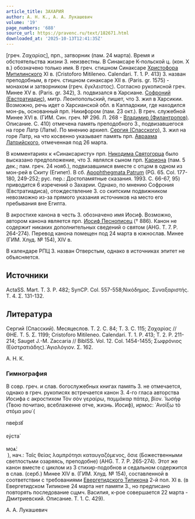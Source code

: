 ```yaml
---
article_title: ЗАХАРИЯ
author: А. Н. К., А. А. Лукашевич
volume: '19'
page_numbers: '688'
source_url: https://pravenc.ru/text/182671.html
downloaded_at: '2025-10-13T12:41:35Z'
---
```


[греч. Ζαχαρίας], прп., затворник (пам. 24 марта). Время и обстоятельства жизни З. неизвестны. В Синаксаре К-польской ц. (кон. X в.) обозначено только имя. В греч. стишном Синаксаре [Христофора Митилинского](<https://pravenc.ru/text/Христофор Митилинский.html>) XI в. (Cristoforo Mitileneo. Calendari. T. 1. P. 413) З. назван преподобным, в греч. стишном синаксаре XII в. (Paris. gr. 1575) - монахом и затворником (греч. ἔγκλειστος). Согласно рукописной греч. Минее XV в. (Paris. gr. 342), З. подвизался в Харсиане. [Софроний (Евстратиадис)](<https://pravenc.ru/text/Софроний (Евстратиадис).html>), митр. Леонтопольский, пишет, что З. жил в Харсикии. Возможно, речь идет о Харсианской обл. в Каппадокии, где находился мон-рь, основанный прп. Никифором (пам. 23 окт.). В греч. служебной Минее XVI в. (ГИМ. Син. греч. № 296. Л. 268 - [Владимир (Филантропов)](<https://pravenc.ru/text/Владимир (Филантропов).html>). Описание. С. 410) отмечена память преподобного З., подвизавшегося на горе Латр (Латм). По мнению архиеп. [Сергия (Спасского),](<https://pravenc.ru/text/Сергия (Спасского) .html>) З. жил на горе Латр, на что косвенно указывает память прп. [Авраама Латрийского,](<https://pravenc.ru/text/Авраама Латрийского .html>) отмеченная под 26 марта.

В комментариях к «Синаксаристу» прп. [Никодима Святогорца](<https://pravenc.ru/text/Никодим Святогорец.html>) было высказано предположение, что З. являлся сыном прп. [Кариона](https://pravenc.ru/text/Кариона.html) (пам. 5 дек.; пам. греч. 24 нояб.), подвизавшимся вместе с отцом в одном из мон-рей в Скиту (Египет). В сб. [Apophthegmata Patrum](<https://pravenc.ru/text/Apophthegmata Patrum.html>) (PG. 65. Col. 177-180, 249-252; рус. пер.: Достопамятные сказания. 1993. С. 66-67, 95) приводится 6 изречений о Захарии. Однако, по мнению Софрония (Евстратиадиса), отождествление З. со скитским подвижником невозможно из-за прямого указания источников на место его пребывания вне Египта.

В акростихе канона в честь З. обозначено имя Иосиф. Возможно, автором канона является прп. [Иосиф Песнописец](<https://pravenc.ru/text/Иосиф Песнописец.html>) († 886). Канон не содержит никаких дополнительных сведений о святом (AHG. T. 7. P. 264-274). Перевод канона помещен под 24 марта в южнослав. Минее (ГИМ. Хлуд. № 154), XIV в.

В календаре РПЦ З. назван Отверстым, однако в источниках эпитет не объясняется.

## Источники

ActaSS. Mart. T. 3. P. 482; SynCP. Col. 557-558;Νικόδημος. Συναξαριστής. Τ. 4. Σ. 131-132.

## Литература

Сергий (Спасский). Месяцеслов. Т. 2. С. 84; Т. 3. С. 115; Ζαχαρίας // ΘΗΕ. Τ. 5. Σ. 1199; Cristoforo Mitileneo. Calendari. T. 1. P. 413; T. 2. P. 211-214; Sauget J.-M. Zaccaria // BiblSS. Vol. 12. Col. 1454-1455; Σωφρόνιος (Εὐστρατιάδης).῾Αγιολόγιον. Σ. 162.

А. Н. К. 

### Гимнография

В совр. греч. и слав. богослужебных книгах память З. не отмечается, однако в греч. рукописях встречается канон З. 4-го гласа авторства Иосифа с акростихом Τὸν σὸν γεραίρω, παμμάκαρ πάτερ, βίον. ᾿Ιωσήφ (Твою почитаю, всеблаженне отче, жизнь. Иосиф), ирмос: ᾿Ανοίξω τὸ στόμα μου̇ (<div class="cu">nве́рзꙋ</div> <div class="cu">ᲂу҆ста̀</div> <div class="cu">моѧ̀:</div> ), нач.: Ταῖς θείας λαμπρότησι καταυγαζόμενος, ὅσιε (Божественными светлостьми озаряясь, преподобне) (AHG. T. 7. P. 265-274). Этот же канон вместе с циклом из 3 стихир-подобнов и седальном содержится в слав. (серб.) Минее XIV в. (ГИМ. Хлуд. № 154), составленной в соответствии с требованиями [Евергетидского Типикона](<https://pravenc.ru/text/Евергетидского Типикона.html>) 2-й пол. XI в. (в Евергетидском Типиконе 24 марта нет памяти З., но предписано повторять последование сщмч. Василия, к-рое совершается 22 марта - Дмитриевский. Описание. Т. 1. С. 429).

А. А. Лукашевич
